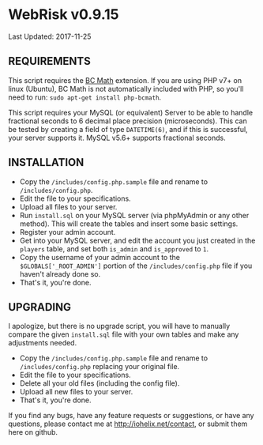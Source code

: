 # WebRisk v0.9.15
Last Updated: 2017-11-25

REQUIREMENTS
----------------------------------
This script requires the [BC Math](https://secure.php.net/manual/en/book.bc.php) extension. 
If you are using PHP v7+ on linux (Ubuntu), BC Math is not automatically included with PHP, so you'll 
need to run: `sudo apt-get install php-bcmath`.

This script requires your MySQL (or equivalent) Server to be able to handle fractional seconds to 
6 decimal place precision (microseconds). This can be tested by creating a field of type `DATETIME(6)`,
and if this is successful, your server supports it. MySQL v5.6+ supports fractional seconds.

INSTALLATION
----------------------------------
- Copy the `/includes/config.php.sample` file and rename to `/includes/config.php`.
- Edit the file to your specifications.
- Upload all files to your server.
- Run `install.sql` on your MySQL server (via phpMyAdmin or any other method).
This will create the tables and insert some basic settings.
- Register your admin account.
- Get into your MySQL server, and edit the account you just created in the
`players` table, and set both `is_admin` and `is_approved` to `1`. 
- Copy the username of your admin account to the `$GLOBALS['_ROOT_ADMIN']` portion of the `/includes/config.php` file if you haven't already done so.
- That's it, you're done.


UPGRADING
----------------------------------
I apologize, but there is no upgrade script, you will have to manually compare
the given `install.sql` file with your own tables and make any adjustments needed.

- Copy the `/includes/config.php.sample` file and rename to `/includes/config.php` replacing your original file.
- Edit the file to your specifications.
- Delete all your old files (including the config file).
- Upload all new files to your server.
- That's it, you're done.

If you find any bugs, have any feature requests or suggestions, or have
any questions, please contact me at http://iohelix.net/contact, or submit them here on github.

